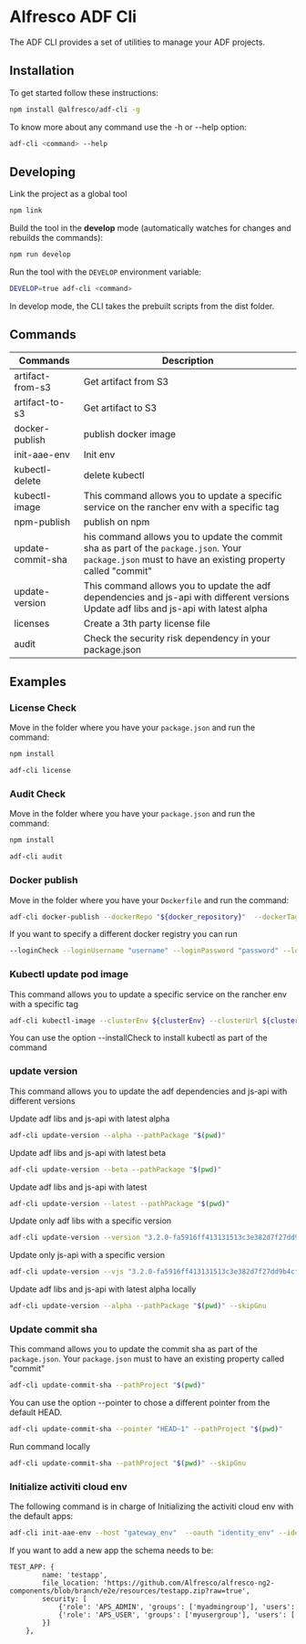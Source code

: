 # Alfresco ADF Cli

The ADF CLI provides a set of utilities to manage your ADF projects.

## Installation

To get started  follow these instructions:

```bash
npm install @alfresco/adf-cli -g
```

To know more about any command use the -h or --help option: 

```bash
adf-cli <command> --help
```

## Developing

Link the project as a global tool

```bash
npm link
```

Build the tool in the **develop** mode (automatically watches for changes and rebuilds the commands):

```bash
npm run develop
```

Run the tool with the `DEVELOP` environment variable:

```bash
DEVELOP=true adf-cli <command>
```

In develop mode, the CLI takes the prebuilt scripts from the dist folder.

## Commands

| **Commands** |**Description** |
|--- |--- |
|artifact-from-s3  |Get artifact from S3 |
|artifact-to-s3    |Get artifact to S3 |
|docker-publish    |publish docker image|
|init-aae-env      |Init env|
|kubectl-delete    |delete kubectl |
|kubectl-image     |This command allows you to update a specific service on the rancher env with a specific tag |
|npm-publish    | publish on npm |
| update-commit-sha   | his command allows you to update the commit sha as part of the `package.json`. Your `package.json` must to have an existing property called "commit" |
|update-version     |This command allows you to update the adf dependencies and js-api with different versions Update adf libs and js-api with latest alpha|
|licenses   |Create a 3th party license file |
|audit     |Check the security risk dependency in your package.json |

## Examples

### License Check

Move in the folder where you have your `package.json` and run the command:

```bash
npm install

adf-cli license
```

### Audit Check

Move in the folder where you have your `package.json` and run the command:

```bash
npm install

adf-cli audit
```

### Docker publish

Move in the folder where you have your `Dockerfile` and run the command:

```bash
adf-cli docker-publish --dockerRepo "${docker_repository}"  --dockerTags "${TAGS}" --pathProject "$(pwd)"
```

If you want to specify a different docker registry you can run
```bash
--loginCheck --loginUsername "username" --loginPassword "password" --loginRepo "quay.io"--dockerRepo "${docker_repository}"  --dockerTags "${TAGS}" --pathProject "$(pwd)"
```

### Kubectl update pod image

This command allows you to update a specific service on the rancher env with a specific tag

```bash
adf-cli kubectl-image --clusterEnv ${clusterEnv} --clusterUrl ${clusterUrl} --username ${username} --token ${token} --deployName ${deployName} --dockerRepo ${dockerRepo} --tag ${tag}
```

You can use the option --installCheck to install kubectl as part of the command

### update version

This command allows you to update the adf dependencies and js-api with different versions

Update adf libs and js-api with latest alpha

```bash
adf-cli update-version --alpha --pathPackage "$(pwd)"
```

Update adf libs and js-api with latest beta

```bash
adf-cli update-version --beta --pathPackage "$(pwd)"
```

Update adf libs and js-api with latest

```bash
adf-cli update-version --latest --pathPackage "$(pwd)"
```

Update only adf libs with a specific version

```bash
adf-cli update-version --version "3.2.0-fa5916ff413131513c3e382d7f27dd9b4cfa0e7e" --pathPackage "$(pwd)"
```

Update only js-api with a specific version

```bash
adf-cli update-version --vjs "3.2.0-fa5916ff413131513c3e382d7f27dd9b4cfa0e7e" --pathPackage "$(pwd)"
```

Update adf libs and js-api with latest alpha locally

```bash
adf-cli update-version --alpha --pathPackage "$(pwd)" --skipGnu
```

### Update commit sha

This command allows you to update the commit sha as part of the `package.json`.
Your `package.json` must to have an existing property called "commit"

```bash
adf-cli update-commit-sha --pathProject "$(pwd)"
```

You can use the option --pointer to chose a different pointer from the default HEAD.

```bash
adf-cli update-commit-sha --pointer "HEAD~1" --pathProject "$(pwd)"
```

Run command locally
```bash
adf-cli update-commit-sha --pathProject "$(pwd)" --skipGnu
```

### Initialize activiti cloud env

The following command is in charge of Initializing the activiti cloud env with the default apps:

```bash
adf-cli init-aae-env --host "gateway_env"  --oauth "identity_env" --identityHost "identity_env" --modelerUsername "modelerusername" --modelerPassword "modelerpassword" --devopsUsername "devopsusername" --devopsPassword "devopspassword" 
```

If you want to add a new app the schema needs to be:

```text
TEST_APP: {
        name: 'testapp',
        file_location: 'https://github.com/Alfresco/alfresco-ng2-components/blob/branch/e2e/resources/testapp.zip?raw=true',
        security: [
            {'role': 'APS_ADMIN', 'groups': ['myadmingroup'], 'users': ['myadminuser']},
            {'role': 'APS_USER', 'groups': ['myusergroup'], 'users': ['myuser']
        }]
    },
```
